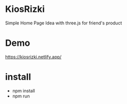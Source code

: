 # KiosRizki
Simple Home Page Idea with three.js for friend's product

# Demo
https://kiosrizki.netlify.app/

# install
 - npm install
 - npm run
